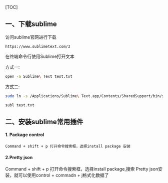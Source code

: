 [TOC]



## 一、下载sublime



访问sublime官网进行下载

```
https://www.sublimetext.com/3
```



在终端命令行使用Sublime打开文本

方式一:

```zsh
open -a Sublime\ Text test.txt
```



方式二:

```zsh
sudo ln -s /Applications/Sublime\ Text.app/Contents/SharedSupport/bin/subl /usr/local/bin/subl

subl test.txt
```





## 二、安装sublime常用插件

#### 1. Package control



    Command + shift + p 打开命令搜索框，选择install package 安装



#### 2.Pretty json

Command + shift + p 打开命令搜索框，选择install package,搜索 Pretty json安装，就可以使用control + commadn + j格式化数据了







